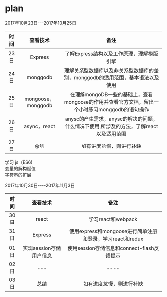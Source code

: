 # plan

2017年10月23日---2017年10月25日  


|时间|查看技术|备注|  
|:---:|:----:|:---:|  
|23日|Express|了解Express结构以及工作原理，理解模版引擎|  
|24日|monggodb|理解关系型数据库以及非关系型数据库的差别，monggodb的适用范围，基本语法以及使用|  
|25日|mongoose，monggodb|在理解mongoDB一些的基础上，查看mongoose的作用并查看官方文档，留出一个小时练习monggodb的语句操作|  
|26日|async，react|anysc的产生需求，anysc的解决的问题，什么情况下使用,所涉及的方法，了解react以及适用范围|  
|27日|总结|如有进度怠慢，则进行补缺|  

学习 js（ES6)  
变量的解构赋值  
字符串的扩展  
 

2017年10月30日----2017年11月3日

|时间|查看技术|备注|  
|:---:|:----:|:---:|  
|30日|react|学习react和webpack|  
|31日|Express|使用express和mongoose进行简单注册和登录，学习react和redux|  
|01日|实现session存储用户信息|使用session存储信息和connect-flash反馈提示|  
|02日|---|----|  
|03日|总结|如有进度怠慢，则进行补缺|  
 

